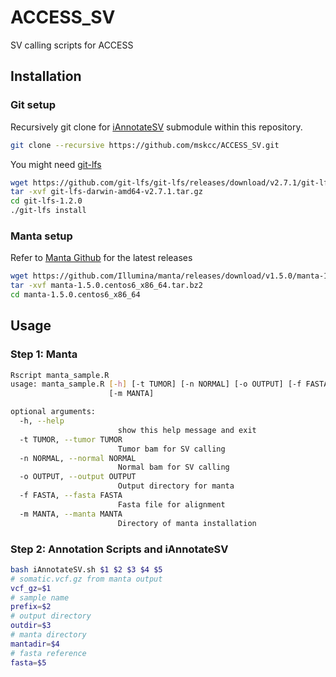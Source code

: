 # ACCESS_SV

SV calling scripts for ACCESS

## Installation

### Git setup

Recursively git clone for [iAnnotateSV](https://github.com/rhshah/iAnnotateSV) submodule within this repository.


```bash
git clone --recursive https://github.com/mskcc/ACCESS_SV.git
```

You might need [git-lfs](https://git-lfs.github.com/)

```bash
wget https://github.com/git-lfs/git-lfs/releases/download/v2.7.1/git-lfs-linux-amd64-v2.7.1.tar.gz
tar -xvf git-lfs-darwin-amd64-v2.7.1.tar.gz
cd git-lfs-1.2.0
./git-lfs install
```
### Manta setup

Refer to [Manta Github](https://github.com/Illumina/manta/releases) for the latest releases

```bash
wget https://github.com/Illumina/manta/releases/download/v1.5.0/manta-1.5.0.centos6_x86_64.tar.bz2
tar -xvf manta-1.5.0.centos6_x86_64.tar.bz2
cd manta-1.5.0.centos6_x86_64 
```


## Usage

### Step 1: Manta

```bash
Rscript manta_sample.R
usage: manta_sample.R [-h] [-t TUMOR] [-n NORMAL] [-o OUTPUT] [-f FASTA]
                      [-m MANTA]

optional arguments:
  -h, --help
                        show this help message and exit
  -t TUMOR, --tumor TUMOR
                        Tumor bam for SV calling
  -n NORMAL, --normal NORMAL
                        Normal bam for SV calling
  -o OUTPUT, --output OUTPUT
                        Output directory for manta
  -f FASTA, --fasta FASTA
                        Fasta file for alignment
  -m MANTA, --manta MANTA
                        Directory of manta installation
```

### Step 2: Annotation Scripts and iAnnotateSV

```bash
bash iAnnotateSV.sh $1 $2 $3 $4 $5
# somatic.vcf.gz from manta output
vcf_gz=$1
# sample name
prefix=$2
# output directory
outdir=$3
# manta directory
mantadir=$4
# fasta reference
fasta=$5
```